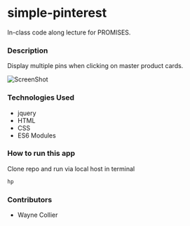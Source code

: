 # simple-pinterest
In-class code along lecture for PROMISES.

### Description
Display multiple pins when clicking on master product cards. 

![ScreenShot]()

### Technologies Used
* jquery
* HTML
* CSS
* ES6 Modules

### How to run this app
Clone repo and run via local host in terminal
```javascript
hp
```

### Contributors
* Wayne Collier